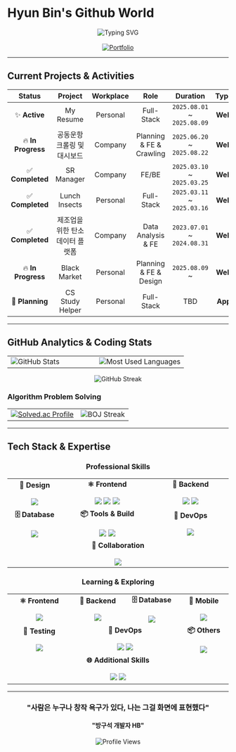 # Hyun Bin's Github World

<div align="center">
  <img src="https://readme-typing-svg.demolab.com?font=Fira+Code&size=24&duration=3000&pause=1000&color=58A6FF&center=true&vCenter=true&width=600&lines=Frontend+Developer+HyunBin%F0%9F%9A%80;Passionate+about+Modern+Web;React+%7C+Vue+%7C+Three.js;Always+Learning+%F0%9F%92%A1" alt="Typing SVG" />
	<br><br>
  
  <a href="https://myresume-3d74d.web.app/" target="_blank">
    <img src="https://img.shields.io/badge/😏 HB_Portfolio_Website-000000?style=for-the-badge&logoColor=white" alt="Portfolio" />
  </a>
</div>

---

## **Current Projects & Activities**

<div align="center">
  
| **Status** | **Project** | **Workplace** | **Role** | **Duration** | **Type** | **Team** | **Stack** |
|:---:|:---:|:---:|:---:|:---:|:---:|:---:|:---:|
| ✨ **Active** | My Resume | Personal | Full-Stack | `2025.08.01` ~ `2025.08.09` | **Web** | `1 Person` | ![React](https://img.shields.io/badge/-React-61DAFB?style=flat-square&logo=react&logoColor=white) |
| 🔥 **In Progress** | 공동운항 크롤링 및 대시보드 | Company | Planning & FE & Crawling | `2025.06.20` ~ `2025.08.22` | **Web** | `4 People` | ![Python](https://img.shields.io/badge/-Python-3776AB?style=flat-square&logo=python&logoColor=white) |
| ✅ **Completed** | SR Manager | Company | FE/BE | `2025.03.10` ~ `2025.03.25` | **Web** | `2 People` | ![Vue](https://img.shields.io/badge/-Vue2-4FC08D?style=flat-square&logo=vue.js&logoColor=white) |
| ✅ **Completed** | Lunch Insects | Personal | Full-Stack | `2025.03.11` ~ `2025.03.16` | **Web** | `1 Person` | ![Vue](https://img.shields.io/badge/-Vue3-4FC08D?style=flat-square&logo=vue.js&logoColor=white) |
| ✅ **Completed** | 제조업을 위한 탄소 데이터 플랫폼 | Company | Data Analysis & FE | `2023.07.01` ~ `2024.08.31` | **Web** | `2 People + Outsourcing` | ![Python](https://img.shields.io/badge/-Python-3776AB?style=flat-square&logo=python&logoColor=white) |
| 🔥 **In Progress** | Black Market | Personal | Planning & FE & Design | `2025.08.09` ~ | **Web** | `2 People` | ![React](https://img.shields.io/badge/-React-61DAFB?style=flat-square&logo=react&logoColor=white) |
| 💭 **Planning** | CS Study Helper | Personal | Full-Stack | TBD | **App** | `2 People` | ![React Native](https://img.shields.io/badge/-React_Native-61DAFB?style=flat-square&logo=react&logoColor=white) |

</div>

---

## **GitHub Analytics & Coding Stats**

<div align="center">
  <table border="0">
    <tr>
      <td width="50%">
        <img src="https://github-readme-stats.vercel.app/api?username=Crush-on-Study&show_icons=true&theme=tokyonight&hide_border=true&border_radius=10" alt="GitHub Stats" />
      </td>
      <td width="50%">
        <img src="https://github-readme-stats.vercel.app/api/top-langs/?username=Crush-on-Study&layout=compact&theme=tokyonight&hide_border=true&border_radius=10" alt="Most Used Languages" />
      </td>
    </tr>
  </table>
</div>

<div align="center">
  <img src="https://github-readme-streak-stats.herokuapp.com/?user=Binkoon&theme=tokyonight&hide_border=true&border_radius=10" alt="GitHub Streak" />
</div>

### **Algorithm Problem Solving**

<div align="center">
  <table border="0">
    <tr>
      <td align="center">
        <a href="https://solved.ac/zkuths12/">
          <img src="http://mazassumnida.wtf/api/v2/generate_badge?boj=zkuths12" alt="Solved.ac Profile" />
        </a>
      </td>
      <td align="center">
        <img src="http://mazandi.herokuapp.com/api?handle=zkuths12&theme=warm" alt="BOJ Streak" />
      </td>
    </tr>
  </table>
</div>

---

## **Tech Stack & Expertise**

<div align="center">
  
### **Professional Skills**

<table>
<tr>
<td align="center" width="140px">
<strong>🎨 Design</strong><br><br>
<img src="https://img.shields.io/badge/Figma-F24E1E?style=for-the-badge&logo=figma&logoColor=white" />
</td>
<td align="center" width="300px">
<strong>⚛️ Frontend</strong><br><br>
<img src="https://img.shields.io/badge/JavaScript-F7DF1E?style=for-the-badge&logo=javascript&logoColor=black" />
<img src="https://img.shields.io/badge/React-61DAFB?style=for-the-badge&logo=react&logoColor=black" />
<img src="https://img.shields.io/badge/Vue.js-4FC08D?style=for-the-badge&logo=vue.js&logoColor=white" />
</td>
<td align="center" width="240px">
<strong>🔧 Backend</strong><br><br>
<img src="https://img.shields.io/badge/Python-3776AB?style=for-the-badge&logo=python&logoColor=white" />
<img src="https://img.shields.io/badge/Node.js-339933?style=for-the-badge&logo=node.js&logoColor=white" />
</td>
</tr>
<tr>
<td align="center">
<strong>🗄️ Database</strong><br><br>
<img src="https://img.shields.io/badge/Firebase-DD2C00?style=for-the-badge&logo=firebase&logoColor=white" />
</td>
<td align="center">
<strong>📦 Tools & Build</strong><br><br>
<img src="https://img.shields.io/badge/Vite-646CFF?style=for-the-badge&logo=vite&logoColor=white" />
<img src="https://img.shields.io/badge/Zustand-443E38?style=for-the-badge&logo=react&logoColor=white" />
</td>
<td align="center">
<strong>🚀 DevOps</strong><br><br>
<img src="https://img.shields.io/badge/Git-F05032?style=for-the-badge&logo=git&logoColor=white" />
</td>
</tr>
<tr>
<td align="center" colspan="3">
<strong>🤝 Collaboration</strong><br><br>
<img src="https://img.shields.io/badge/Notion-000000?style=for-the-badge&logo=notion&logoColor=white" />
</td>
</tr>
</table>

### **Learning & Exploring**

<table>
<tr>
<td align="center" width="200px">
<strong>⚛️ Frontend</strong><br><br>
<img src="https://img.shields.io/badge/Tailwind_CSS-38B2AC?style=for-the-badge&logo=tailwind-css&logoColor=white" />
</td>
<td align="center" width="150px">
<strong>🔧 Backend</strong><br><br>
<img src="https://img.shields.io/badge/C++-00599C?style=for-the-badge&logo=c%2B%2B&logoColor=white" />
</td>
<td align="center" width="150px">
<strong>🗄️ Database</strong><br><br>
<img src="https://img.shields.io/badge/MySQL-4479A1?style=for-the-badge&logo=mysql&logoColor=white" />
</td>
<td align="center" width="150px">
<strong>📱 Mobile</strong><br><br>
<img src="https://img.shields.io/badge/Flutter-02569B?style=for-the-badge&logo=flutter&logoColor=white" />
</td>
</tr>
<tr>
<td align="center">
<strong>🧪 Testing</strong><br><br>
<img src="https://img.shields.io/badge/Jest-C21325?style=for-the-badge&logo=jest&logoColor=white" />
</td>
<td align="center" colspan="2">
<strong>🚀 DevOps</strong><br><br>
<img src="https://img.shields.io/badge/GitHub_Actions-2088FF?style=for-the-badge&logo=github-actions&logoColor=white" />
<img src="https://img.shields.io/badge/Docker-2496ED?style=for-the-badge&logo=docker&logoColor=white" />
</td>
<td align="center">
<strong>📦 Others</strong><br><br>
<img src="https://img.shields.io/badge/Yarn-2C8EBB?style=for-the-badge&logo=yarn&logoColor=white" />
</td>
</tr>
<tr>
<td align="center" colspan="4">
<strong>🌐 Additional Skills</strong><br><br>
<img src="https://img.shields.io/badge/Firebase-DD2C00?style=for-the-badge&logo=firebase&logoColor=white" />
<img src="https://img.shields.io/badge/jQuery-0769AD?style=for-the-badge&logo=jquery&logoColor=white" />
</td>
</tr>
</table>

</div>

---

<div align="center">
  
### **"사람은 누구나 창작 욕구가 있다, 나는 그걸 화면에 표현했다"** 
#### "방구석 개발자 HB"
<img src="https://komarev.com/ghpvc/?username=Crush-on-Study&style=for-the-badge&color=blueviolet" alt="Profile Views" />

</div>
